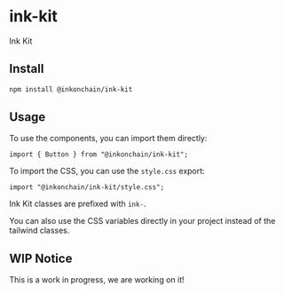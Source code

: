 # ink-kit

Ink Kit

## Install

```bash
npm install @inkonchain/ink-kit
```

## Usage

To use the components, you can import them directly:

```tsx
import { Button } from "@inkonchain/ink-kit";
```

To import the CSS, you can use the `style.css` export:

```tsx
import "@inkonchain/ink-kit/style.css";
```

Ink Kit classes are prefixed with `ink-`.

You can also use the CSS variables directly in your project instead of the tailwind classes.

## WIP Notice

This is a work in progress, we are working on it!
